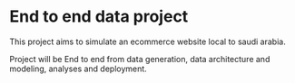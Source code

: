 # End to end data project
This project aims to simulate an ecommerce website local to saudi arabia.

Project will be End to end from data generation, data architecture and modeling, analyses and deployment.
